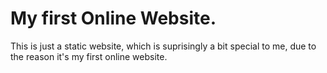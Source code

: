 # My first Online Website.

This is just a static website, which is suprisingly a bit special to me, due to the reason it's my first online website.
